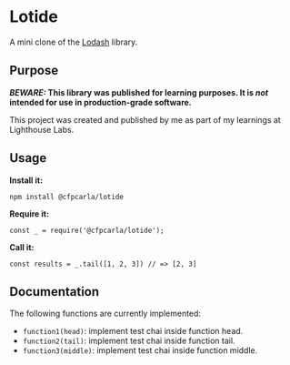 # Lotide

A mini clone of the [Lodash](https://lodash.com) library.

## Purpose

**_BEWARE:_ This library was published for learning purposes. It is _not_ intended for use in production-grade software.**

This project was created and published by me as part of my learnings at Lighthouse Labs.

## Usage

**Install it:**

`npm install @cfpcarla/lotide`

**Require it:**

`const _ = require('@cfpcarla/lotide');`

**Call it:**

`const results = _.tail([1, 2, 3]) // => [2, 3]`

## Documentation

The following functions are currently implemented:

* `function1(head)`: implement test chai inside function head.
* `function2(tail)`: implement test chai inside function tail.
* `function3(middle)`: implement test chai inside function middle.